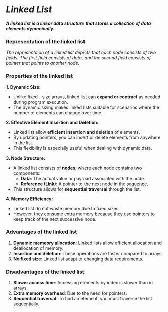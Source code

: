 # _Linked List_

***A linked list is a linear data structure that stores a collection of data elements dynamically.***

### Representation of the linked list
_The representaion of a linked list depicts that each node consists of two fields. The first field consists of data, and the second field consists of pointer that points to another node._

### Properties of the linked list
**1. Dynamic Size:**
  * Unlike fixed - size arrays, linked list can **expand or contract** as needed during program execution.
  * The dynamic sizing makes linked lists suitable for scenarios where the number of elements can change over time.

**2. Effective Element Insertion and Deletion:**
  * Linked list allow **efficient insertion and deletion** of elements.
  * By updating pointers, you can insert or delete elements from anywhere in the list.
  * This flexibility is especially useful when dealing with dynamic data.

**3. Node Structure:**
  * A linked list consists of **nodes**, where each node contains two components:
    * **Data**: The actual value or payload associated with the node.
    * **Reference (Link)**: A pointer to the next node in the sequence.
  * This structure allows for **sequential traversal** through the list.

**4. Memory Efficiency:**
  * Linked list do not waste memory due to fixed sizes.
  * However, they consume extra memory because they use pointers to keep track of the next successive node.

### Advantages of the linked list
1. **Dynamic memeory allocation**: Linked lists allow efficient allocation and deallocation of memory.
2. **Insertion and deletion**: These operations are faster compared to arrays.
3. **No fixed size**: Linked list adapt to changing data requirements.

### Disadvantages of the linked list
1. **Slower access time**: Accessing elements by index is slower than in arrays.
2. **Extra memory overhead**: Due to the need for pointers.
3. **Sequential traversal**: To find an element, you must traverse the list sequentially.

